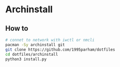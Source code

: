 # Archinstall

## How to

```sh
# connet to network with iwctl or nmcli
pacman -Sy archinstall git
git clone https://github.com/1995parham/dotfiles
cd dotfiles/archinstall
python3 install.py
```

